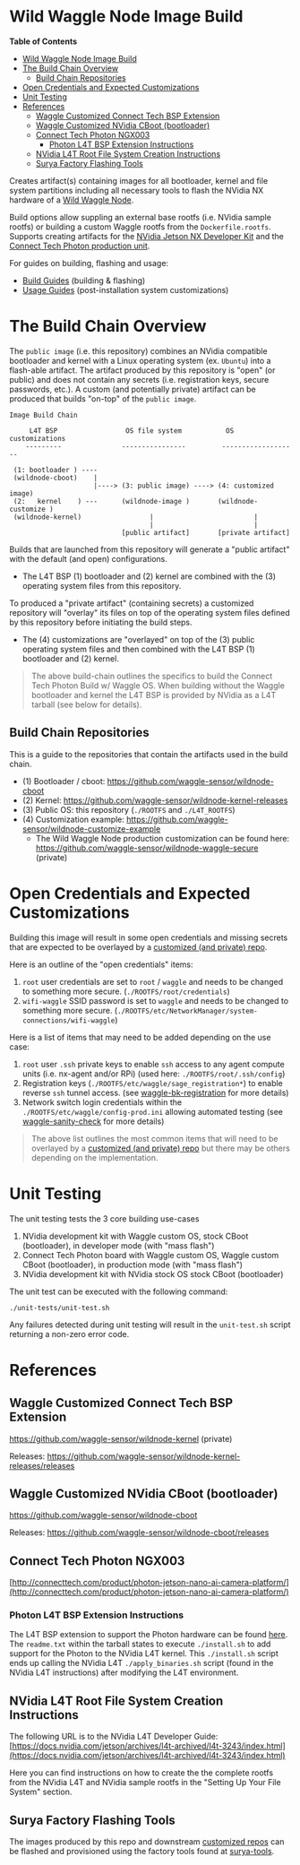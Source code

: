 # Wild Waggle Node Image Build

**Table of Contents**
- [Wild Waggle Node Image Build](#wild-waggle-node-image-build)
- [The Build Chain Overview](#the-build-chain-overview)
  - [Build Chain Repositories](#build-chain-repositories)
- [Open Credentials and Expected Customizations](#open-credentials-and-expected-customizations)
- [Unit Testing](#unit-testing)
- [References](#references)
  - [Waggle Customized Connect Tech BSP Extension](#waggle-customized-connect-tech-bsp-extension)
  - [Waggle Customized NVidia CBoot (bootloader)](#waggle-customized-nvidia-cboot-bootloader)
  - [Connect Tech Photon NGX003](#connect-tech-photon-ngx003)
    - [Photon L4T BSP Extension Instructions](#photon-l4t-bsp-extension-instructions)
  - [NVidia L4T Root File System Creation Instructions](#nvidia-l4t-root-file-system-creation-instructions)
  - [Surya Factory Flashing Tools](#surya-factory-flashing-tools)

Creates artifact(s) containing images for all bootloader, kernel and file system partitions including all necessary tools to flash the NVidia NX hardware of a [Wild Waggle Node](https://github.com/waggle-sensor/wild-waggle-node).

Build options allow suppling an external base rootfs (i.e. NVidia sample rootfs) or building a custom Waggle rootfs from the `Dockerfile.rootfs`. Supports creating artifacts for the [NVidia Jetson NX Developer Kit](https://developer.nvidia.com/embedded/jetson-xavier-nx-devkit) and the [Connect Tech Photon production unit](https://connecttech.com/jetson/nvidia-jetson-support/jetson-xavier-nx-support/).

For guides on building, flashing and usage:
- [Build Guides](./guides/build-guides/README.md) (building & flashing)
- [Usage Guides](./guides/usage-guides/README.md) (post-installation system customizations)

# The Build Chain Overview

The `public image` (i.e. this repository) combines an NVidia compatible bootloader and kernel with a Linux operating system (ex. `Ubuntu`) into a flash-able artifact. The artifact produced by this repository is "open" (or public) and does not contain any secrets (i.e. registration keys, secure passwords, etc.). A custom (and potentially private) artifact can be produced that builds "on-top" of the `public image`.

```
Image Build Chain

     L4T BSP                 OS file system           OS customizations
    ---------               ----------------         -------------------

 (1: bootloader ) ----
 (wildnode-cboot)    |
                     |----> (3: public image) ----> (4: customized image)
 (2:   kernel    ) ---      (wildnode-image )       (wildnode-customize )
 (wildnode-kernel)                 |                         |
                                   |                         |
                            [public artifact]       [private artifact]
```

Builds that are launched from this repository will generate a "public artifact" with the default (and open) configurations.
- The L4T BSP (1) bootloader and (2) kernel are combined with the (3) operating system files from this repository.

To produced a "private artifact" (containing secrets) a customized repository will "overlay" its files on top of the operating system files defined by this repository before initiating the build steps.
- The (4) customizations are "overlayed" on top of the (3) public operating system files and then combined with the L4T BSP (1) bootloader and (2) kernel.

> The above build-chain outlines the specifics to build the Connect Tech Photon Build w/ Waggle OS. When building without the Waggle bootloader and kernel the L4T BSP is provided by NVidia as a L4T tarball (see below for details).

## Build Chain Repositories

This is a guide to the repositories that contain the artifacts used in the build chain.

- (1) Bootloader / cboot: https://github.com/waggle-sensor/wildnode-cboot
- (2) Kernel: https://github.com/waggle-sensor/wildnode-kernel-releases
- (3) Public OS: this repository (`./ROOTFS` and `./L4T_ROOTFS`)
- (4) Customization example: https://github.com/waggle-sensor/wildnode-customize-example
  - The Wild Waggle Node production customization can be found here: https://github.com/waggle-sensor/wildnode-waggle-secure (private)

# Open Credentials and Expected Customizations

Building this image will result in some open credentials and missing secrets that are expected to be overlayed by a [customized (and private) repo](https://github.com/waggle-sensor/wildnode-customize-example).

Here is an outline of the "open credentials" items:

1. `root` user credentials are set to `root` / `waggle` and needs to be changed to something more secure. (`./ROOTFS/root/credentials`)
2. `wifi-waggle` SSID password is set to `waggle` and needs to be changed to something more secure. (`./ROOTFS/etc/NetworkManager/system-connections/wifi-waggle`)

Here is a list of items that may need to be added depending on the use case:

1. `root` user `.ssh` private keys to enable `ssh` access to any agent compute units (i.e. nx-agent and/or RPi) (used here: `./ROOTFS/root/.ssh/config`)
2. Registration keys (`./ROOTFS/etc/waggle/sage_registration*`) to enable reverse `ssh` tunnel access. (see [waggle-bk-registration](https://github.com/waggle-sensor/waggle-bk-registration) for more details)
3. Network switch login credentials within the `./ROOTFS/etc/waggle/config-prod.ini` allowing automated testing (see [waggle-sanity-check](https://github.com/waggle-sensor/waggle-sanity-check) for more details)

> The above list outlines the most common items that will need to be overlayed by a [customized (and private) repo](https://github.com/waggle-sensor/wildnode-customize-example) but there may be others depending on the implementation.

# Unit Testing

The unit testing tests the 3 core building use-cases

1. NVidia development kit with Waggle custom OS, stock CBoot (bootloader),
in developer mode (with "mass flash")
2. Connect Tech Photon board with Waggle custom OS, Waggle custom CBoot (bootloader),
in production mode (with "mass flash")
3. NVidia development kit with NVidia stock OS stock CBoot (bootloader)

The unit test can be executed with the following command:

```
./unit-tests/unit-test.sh
```

Any failures detected during unit testing will result in the `unit-test.sh`
script returning a non-zero error code.

# References

## Waggle Customized Connect Tech BSP Extension

https://github.com/waggle-sensor/wildnode-kernel (private)

Releases: https://github.com/waggle-sensor/wildnode-kernel-releases/releases

## Waggle Customized NVidia CBoot (bootloader)

https://github.com/waggle-sensor/wildnode-cboot

Releases: https://github.com/waggle-sensor/wildnode-cboot/releases

## Connect Tech Photon NGX003

[http://connecttech.com/product/photon-jetson-nano-ai-camera-platform/](http://connecttech.com/product/photon-jetson-nano-ai-camera-platform/)

### Photon L4T BSP Extension Instructions

The L4T BSP extension to support the Photon hardware can be found [here](http://connecttech.com/resource-center/l4t-board-support-packages/).
The `readme.txt` within the tarball states to execute `./install.sh` to add support
for the Photon to the NVidia L4T kernel.  This `./install.sh` script ends up
calling the NVidia L4T `./apply_binaries.sh` script (found in the NVidia L4T
instructions) after modifying the L4T environment.

## NVidia L4T Root File System Creation Instructions

The following URL is to the NVidia L4T Developer Guide: [https://docs.nvidia.com/jetson/archives/l4t-archived/l4t-3243/index.html](https://docs.nvidia.com/jetson/archives/l4t-archived/l4t-3243/index.html)

Here you can find instructions on how to create the the complete rootfs from
the NVidia L4T and NVidia sample rootfs in the "Setting Up Your File System"
section.

## Surya Factory Flashing Tools

The images produced by this repo and downstream [customized repos](https://github.com/waggle-sensor/wildnode-customize-example) can be flashed and provisioned using the factory tools found at [surya-tools](https://github.com/waggle-sensor/surya-tools).
